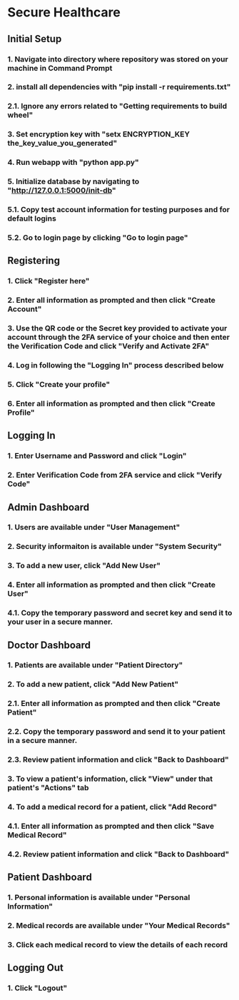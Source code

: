 # Secure Healthcare
## Initial Setup
### 1. Navigate into directory where repository was stored on your machine in Command Prompt
### 2. install all dependencies with "pip install -r requirements.txt"
### 2.1. Ignore any errors related to "Getting requirements to build wheel"
### 3. Set encryption key with "setx ENCRYPTION_KEY the_key_value_you_generated"
### 4. Run webapp with "python app.py"
### 5. Initialize database by navigating to "http://127.0.0.1:5000/init-db"
### 5.1. Copy test account information for testing purposes and for default logins
### 5.2. Go to login page by clicking "Go to login page"
## Registering
### 1. Click "Register here"
### 2. Enter all information as prompted and then click "Create Account"
### 3. Use the QR code or the Secret key provided to activate your account through the 2FA service of your choice and then enter the Verification Code and click "Verify and Activate 2FA"
### 4. Log in following the "Logging In" process described below
### 5. Click "Create your profile"
### 6. Enter all information as prompted and then click "Create Profile"
## Logging In
### 1. Enter Username and Password and click "Login"
### 2. Enter Verification Code from 2FA service and click "Verify Code"
## Admin Dashboard
### 1. Users are available under "User Management"
### 2. Security informaiton is available under "System Security"
### 3. To add a new user, click "Add New User"
### 4. Enter all information as prompted and then click "Create User"
### 4.1. Copy the temporary password and secret key and send it to your user in a secure manner.
## Doctor Dashboard
### 1. Patients are available under "Patient Directory"
### 2. To add a new patient, click "Add New Patient" 
### 2.1. Enter all information as prompted and then click "Create Patient"
### 2.2. Copy the temporary password and send it to your patient in a secure manner.
### 2.3. Review patient information and click "Back to Dashboard"
### 3. To view a patient's information, click "View" under that patient's "Actions" tab
### 4. To add a medical record for a patient, click "Add Record"
### 4.1. Enter all information as prompted and then click "Save Medical Record"
### 4.2. Review patient information and click "Back to Dashboard"
## Patient Dashboard
### 1. Personal information is available under "Personal Information"
### 2. Medical records are available under "Your Medical Records"
### 3. Click each medical record to view the details of each record
## Logging Out
### 1. Click "Logout"